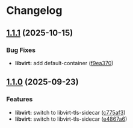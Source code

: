 # Changelog

## [1.1.1](https://github.com/vexxhost/openstack-helm/compare/libvirt-v1.1.0...libvirt-v1.1.1) (2025-10-15)


### Bug Fixes

* **libvirt:** add default-container ([f9ea370](https://github.com/vexxhost/openstack-helm/commit/f9ea370b2a0a93a4b76a6d9eaa9926cb37ebe917))

## [1.1.0](https://github.com/vexxhost/openstack-helm/compare/libvirt-v1.0.0...libvirt-v1.1.0) (2025-09-23)


### Features

* **libvirt:** switch to libvirt-tls-sidecar ([c775af3](https://github.com/vexxhost/openstack-helm/commit/c775af30b2ea0ae5d811af5bdd6d8b4e28a80d8f))
* **libvirt:** switch to libvirt-tls-sidecar ([e4867a6](https://github.com/vexxhost/openstack-helm/commit/e4867a6403b83df894342f5d5257e29ee5fa0820))
